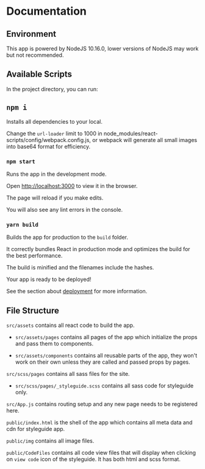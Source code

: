 # Documentation

## Environment

This app is powered by NodeJS 10.16.0, lower versions of NodeJS may work but not recommended.

## Available Scripts

In the project directory, you can run:

## `npm i`

Installs all dependencies to your local.

Change the `url-loader` limit to 1000 in node_modules/react-scripts/config/webpack.config.js, or webpack will generate all small images into base64 format for efficiency.

### `npm start`

Runs the app in the development mode.

Open [http://localhost:3000](http://localhost:3000) to view it in the browser.

The page will reload if you make edits.

You will also see any lint errors in the console.


### `yarn build`

Builds the app for production to the `build` folder.

It correctly bundles React in production mode and optimizes the build for the best performance.

The build is minified and the filenames include the hashes.

Your app is ready to be deployed!

See the section about [deployment](https://facebook.github.io/create-react-app/docs/deployment) for more information.


## File Structure

`src/assets` contains all react code to build the app.

- `src/assets/pages` contains all pages of the app which initialize the props and pass them to components.

- `src/assets/components` contains all reusable parts of the app, they won't work on their own unless they are called and passed props by pages.

`src/scss/pages` contains all sass files for the site.

- `src/scss/pages/_styleguide.scss` contains all sass code for styleguide only.

`src/App.js` contains routing setup and any new page needs to be registered here.

`public/index.html` is the shell of the app which contains all meta data and cdn for styleguide app.

`public/img` contains all image files.

`public/CodeFiles` contains all code view files that will display when clicking on `view code` icon of the styleguide. It has both html and scss format.


